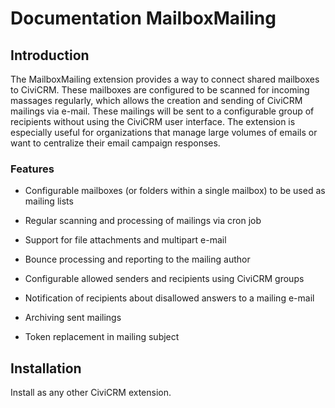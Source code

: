 # Documentation MailboxMailing

## Introduction

The MailboxMailing extension provides a way to connect shared mailboxes to CiviCRM. These mailboxes are configured to be scanned for incoming massages regularly, which allows the creation and sending of CiviCRM mailings via e-mail. These mailings will be sent to a configurable group of recipients without using the CiviCRM user interface. The extension is especially useful for organizations that manage large volumes of emails or want to centralize their email campaign responses.

### Features

- Configurable mailboxes (or folders within a single mailbox) to be used as mailing lists
    
- Regular scanning and processing of mailings via cron job
    
- Support for file attachments and multipart e-mail
    
- Bounce processing and reporting to the mailing author
    
- Configurable allowed senders and recipients using CiviCRM groups
    
- Notification of recipients about disallowed answers to a mailing e-mail
    
- Archiving sent mailings
    
- Token replacement in mailing subject
    

## Installation

Install as any other CiviCRM extension.